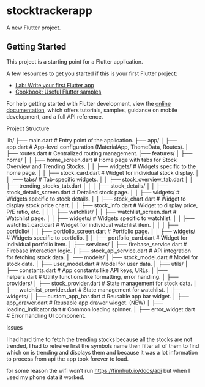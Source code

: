 # stocktrackerapp

A new Flutter project.

## Getting Started

This project is a starting point for a Flutter application.

A few resources to get you started if this is your first Flutter project:

- [Lab: Write your first Flutter app](https://docs.flutter.dev/get-started/codelab)
- [Cookbook: Useful Flutter samples](https://docs.flutter.dev/cookbook)

For help getting started with Flutter development, view the
[online documentation](https://docs.flutter.dev/), which offers tutorials,
samples, guidance on mobile development, and a full API reference.

Project Structure


lib/
├── main.dart                   # Entry point of the application.
├── app/
│   ├── app.dart                # App-level configuration (MaterialApp, ThemeData, Routes).
│   ├── routes.dart             # Centralized routing management.
├── features/
│   ├── home/
│   │   ├── home_screen.dart    # Home page with tabs for Stock Overview and Trending Stocks.
│   │   ├── widgets/            # Widgets specific to the home page.
│   │       ├── stock_card.dart # Widget for individual stock display.
│   │       ├── tabs/           # Tab-specific widgets.
│   │           ├── stock_overview_tab.dart
│   │           ├── trending_stocks_tab.dart
│   │
│   ├── stock_details/
│   │   ├── stock_details_screen.dart  # Detailed stock page.
│   │   ├── widgets/                   # Widgets specific to stock details.
│   │       ├── stock_chart.dart       # Widget to display stock price chart.
│   │       ├── stock_info.dart        # Widget to display price, P/E ratio, etc.
│   │
│   ├── watchlist/
│   │   ├── watchlist_screen.dart      # Watchlist page.
│   │   ├── widgets/                   # Widgets specific to watchlist.
│   │       ├── watchlist_card.dart    # Widget for individual watchlist item.
│   │
│   ├── portfolio/
│   │   ├── portfolio_screen.dart      # Portfolio page.
│   │   ├── widgets/                   # Widgets specific to portfolio.
│   │       ├── portfolio_card.dart    # Widget for individual portfolio item.
│
├── services/
│   ├── firebase_service.dart          # Firebase interaction logic.
│   ├── stock_api_service.dart         # API integration for fetching stock data.
│
├── models/
│   ├── stock_model.dart               # Model for stock data.
│   ├── user_model.dart                # Model for user data.
│
├── utils/
│   ├── constants.dart                 # App constants like API keys, URLs.
│   ├── helpers.dart                   # Utility functions like formatting, error handling.
│
├── providers/
│   ├── stock_provider.dart            # State management for stock data.
│   ├── watchlist_provider.dart        # State management for watchlist.
│
├── widgets/
│   ├── custom_app_bar.dart            # Reusable app bar widget.
│   ├── app_drawer.dart                # Reusable app drawer widget. (NEW)
│   ├── loading_indicator.dart         # Common loading spinner.
│   ├── error_widget.dart              # Error handling UI component.



Issues

I had hard time to fetch the trending stocks because all the stocks are not trended, I had to retreive first the symbols name then filter all of them to find which on is trending and displays them and because it was a lot information to process from api the app took forever to load.

for some reason the wifi won't run https://finnhub.io/docs/api but when I used my phone data it worked.